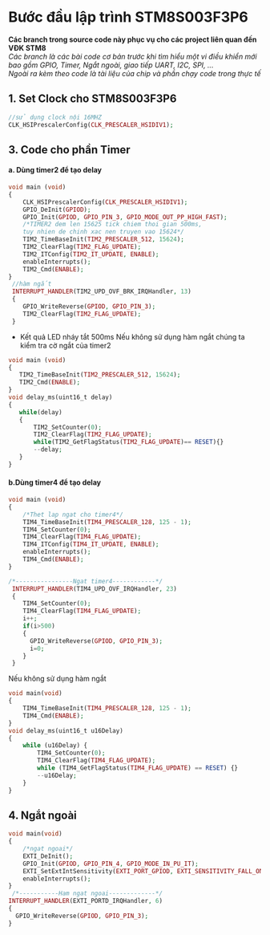 # Bước đầu lập trình STM8S003F3P6
**Các branch trong source code này phục vụ cho các project liên quan đến VĐK STM8** \
*Các branch là các bài code cơ bản trước khi tìm hiểu một vi điều khiển mới bao gồm GPIO, Timer, Ngắt ngoài, giao tiếp UART, I2C, SPI, ...*\
*Ngoài ra kèm theo code là tài liệu của chip và phần chạy code trong thực tế*
## 1. Set Clock cho STM8S003F3P6
```php
//sử dụng clock nội 16MHZ
CLK_HSIPrescalerConfig(CLK_PRESCALER_HSIDIV1);
```
## 3. Code cho phần Timer
#### a. Dùng timer2 để tạo delay
```php
void main (void)
{
    CLK_HSIPrescalerConfig(CLK_PRESCALER_HSIDIV1);
    GPIO_DeInit(GPIOD);
    GPIO_Init(GPIOD, GPIO_PIN_3, GPIO_MODE_OUT_PP_HIGH_FAST);
    /*TIMER2 dem len 15625 tick chiem thoi gian 500ms, 
    tuy nhien de chinh xac nen truyen vao 15624*/
    TIM2_TimeBaseInit(TIM2_PRESCALER_512, 15624);
    TIM2_ClearFlag(TIM2_FLAG_UPDATE);
    TIM2_ITConfig(TIM2_IT_UPDATE, ENABLE);
    enableInterrupts();
    TIM2_Cmd(ENABLE);
}
 //hàm ngắt
 INTERRUPT_HANDLER(TIM2_UPD_OVF_BRK_IRQHandler, 13)
 {
    GPIO_WriteReverse(GPIOD, GPIO_PIN_3);
    TIM2_ClearFlag(TIM2_FLAG_UPDATE);
 }
 ```
* Kết quả LED nháy tắt 500ms
Nếu không sử dụng hàm ngắt chúng ta kiểm tra cờ ngắt của timer2
 ```php
 void main (void)
 {
    TIM2_TimeBaseInit(TIM2_PRESCALER_512, 15624);
    TIM2_Cmd(ENABLE);
 }
void delay_ms(uint16_t delay)
{
    while(delay)
    {
        TIM2_SetCounter(0);
        TIM2_ClearFlag(TIM2_FLAG_UPDATE);
        while(TIM2_GetFlagStatus(TIM2_FLAG_UPDATE)== RESET){}
        --delay;
    }
}
 ``` 
 

#### b.Dùng timer4 để tạo delay
```php
void main (void)
{
    /*Thet lap ngat cho timer4*/
    TIM4_TimeBaseInit(TIM4_PRESCALER_128, 125 - 1);
    TIM4_SetCounter(0);
    TIM4_ClearFlag(TIM4_FLAG_UPDATE);
    TIM4_ITConfig(TIM4_IT_UPDATE, ENABLE);
    enableInterrupts();
    TIM4_Cmd(ENABLE);
}

/*----------------Ngat timer4------------*/
 INTERRUPT_HANDLER(TIM4_UPD_OVF_IRQHandler, 23)
 {
    TIM4_SetCounter(0);
    TIM4_ClearFlag(TIM4_FLAG_UPDATE);
    i++;
    if(i>500)
    {
      GPIO_WriteReverse(GPIOD, GPIO_PIN_3);
      i=0;
    }
 }  
```
Nếu không sử dụng hàm ngắt
```php
void main(void)
{
    TIM4_TimeBaseInit(TIM4_PRESCALER_128, 125 - 1);
    TIM4_Cmd(ENABLE);
}
void delay_ms(uint16_t u16Delay)
{
    while (u16Delay) {
        TIM4_SetCounter(0);
        TIM4_ClearFlag(TIM4_FLAG_UPDATE);
        while (TIM4_GetFlagStatus(TIM4_FLAG_UPDATE) == RESET) {}
        --u16Delay;
    }
}
```
## 4. Ngắt ngoài
```php
void main(void)
{
    /*ngat ngoai*/
    EXTI_DeInit();
    GPIO_Init(GPIOD, GPIO_PIN_4, GPIO_MODE_IN_PU_IT);
    EXTI_SetExtIntSensitivity(EXTI_PORT_GPIOD, EXTI_SENSITIVITY_FALL_ONLY);
    enableInterrupts();
}
 /*-----------Ham ngat ngoai-------------*/
INTERRUPT_HANDLER(EXTI_PORTD_IRQHandler, 6)
{
  GPIO_WriteReverse(GPIOD, GPIO_PIN_3);
}
```